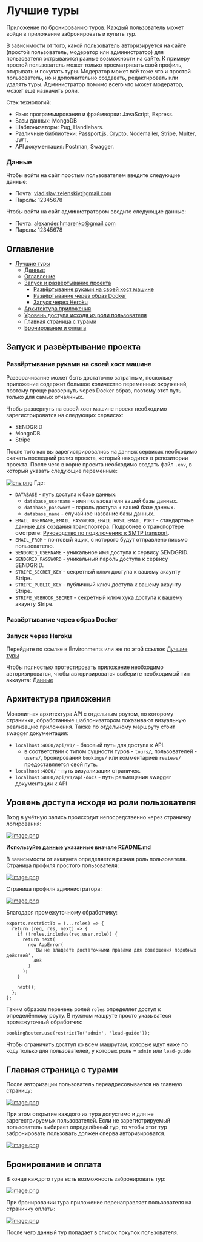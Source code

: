# Лучшие туры

Приложение по бронированию туров. Каждый пользователь может войдя в приложение забронировать и купить тур. 

В зависимости от того, какой пользователь авторизируется на сайте (простой пользователь, модератор или администратор) для пользователя октрываются разные возможности на сайте.
К примеру простой пользователь может только просматривать свой профиль, открывать и покупать туры. Модератор может всё тоже что и простой пользователь, но и дополнительно создавать, редактировать или удалять туры. Администратор помимо всего что может модератор, может ещё назначить роли. 

Стэк технологий:
- Язык программирования и фрэймворки: JavaScript, Express.
- Базы данных: MongoDB
- Шаблонизаторы: Pug, Handlebars.
- Различные библиотеки: Passport.js, Crypto, Nodemailer, Stripe, Multer, JWT.
- API документация: Postman, Swagger.

### Данные
Чтобы войти на сайт простым пользователем введите следующие данные:
- Почта: vladislav.zelenskiy@gmail.com
- Пароль: 12345678

Чтобы войти на сайт администратором введите следующие данные:
- Почта: alexander.hmarenko@gmail.com
- Пароль: 12345678

## Оглавление
- [Лучшие туры](#лучшие-туры)
    - [Данные](#данные)
  - [Оглавление](#оглавление)
  - [Запуск и развёртывание проекта](#запуск-и-развёртывание-проекта)
    - [Развёртывание руками на своей хост машине](#развёртывание-руками-на-своей-хост-машине)
    - [Развёртывание через образ Docker](#развёртывание-через-образ-docker)
    - [Запуск через Heroku](#запуск-через-heroku)
  - [Архитектура приложения](#архитектура-приложения)
  - [Уровень доступа исходя из роли пользователя](#уровень-доступа-исходя-из-роли-пользователя)
  - [Главная страница с турами](#главная-страница-с-турами)
  - [Бронирование и оплата](#бронирование-и-оплата)

## Запуск и развёртывание проекта

### Развёртывание руками на своей хост машине
Разворачивание может быть достаточно затратным, поскольку приложение содержит большое количество переменных окружений, поэтому проще развернуть через Docker образ, поэтому этот путь только для самых отчаянных.

Чтобы развернуть на своей хост машине проект необходимо зарегистрироватся на следующих сервисах:
- SENDGRID
- MongoDB
- Stripe

После того как вы зарегистрировались на данных сервисах необходимо скачать последний релиз проекта, который находится в репозитории проекта.
После чего в корне проекта необходимо создать файл `.env`, в который указать следующие переменные:

[![env.png](https://i.postimg.cc/C19SbXTn/env.png)](https://postimg.cc/TLjz6kPT)
Где:
- `DATABASE` - путь доступа к базе данных:
  - `database_username` - имя пользователя вашей базы данных.
  - `database_password` - пароль доступа к вашей базе данных.
  - `database_name` - случайное название базы данных.
- `EMAIL_USERNAME`, `EMAIL_PASSWORD`, `EMAIL_HOST`, `EMAIL_PORT` - стандартные данные для создания транспортёра. Подробнее о транспортёре смотрите: [Руководство по подключению к SMTP transport](https://nodemailer.com/smtp/).
- `EMAIL_FROM` - почтовый ящик, с которого будут отправлено письмо пользователю.
- `SENDGRID_USERNAME` - уникальное имя доступа к сервису SENDGRID.
- `SENDGRID_PASSWORD` - уникальный пароль доступа к сервису SENDGRID.
- `STRIPE_SECRET_KEY` - секретный ключ доступа к вашему акаунту Stripe.
- `STRIPE_PUBLIC_KEY` - публичный ключ доступа к вашему акаунту Stripe.
- `STRIPE_WEBHOOK_SECRET` - секретный ключ хука доступа к вашему акаунту Stripe.
### Развёртывание через образ Docker

### Запуск через Heroku

Перейдите по ссылке в Environments или же по этой ссылке: [Лучшие туры](https://tours-nodejs-app.herokuapp.com/)

Чтобы полностью протестировать приложение необходимо авторизироватся, чтобы авторизироватся выберите необходимый тип аккаунта: [Данные](#данные)

## Архитектура приложения

Монолитная архитектура API с отдельным роутом, по которому странички, обработанные шаблонизатором показывают визуальную реализацию приложения. Также по отдельному маршруту стоит swagger документация:
- `localhost:4000/api/v1/` - базовый путь для доступа к API. 
  - в соответствии с типом сущности туров - `tours/`, пользователей - `users/`, бронирований `bookings/` или комментариев `reviews/` предоставляется свой путь. 
- `localhost:4000/` - путь визуализации страничек.
- `localhost:4000/api/v1/api-docs` - путь размещения swagger документации к API

## Уровень доступа исходя из роли пользователя

Вход в учётную запись происходит непосредственно через страничку логирования:

[![image.png](https://i.postimg.cc/WzM4YXSY/image.png)](https://postimg.cc/tn4yYdKF)

**Используйте [данные](#данные) указанные вначале README.md**

В зависимости от аккаунта определяется разная роль пользователя.
Страница профиля простого пользователя:

[![image.png](https://i.postimg.cc/FRTpdV0q/image.png)](https://postimg.cc/FdJ3wcWg)

Страница профиля администратора:

[![image.png](https://i.postimg.cc/3w7FtcBV/image.png)](https://postimg.cc/fV2dL51f)

Благодаря промежуточному обработчику:
```
exports.restrictTo = (...roles) => {
  return (req, res, next) => {
    if (!roles.includes(req.user.role)) {
      return next(
        new AppError(
          'Вы не владеете достаточными правами для совершения подобных действий',
          403
        )
      );
    }

    next();
  };
};
```

Таким образом перечень ролей `roles` определяет доступ к определённому роуту. В нужном машруте просто указыватеся промежуточный обработчик:

```
bookingRouter.use(restrictTo('admin', 'lead-guide'));
```

Чтобы ограничить досттуп ко всем машрутам, которые идут ниже по коду только для пользователей, у которых роль = `admin` или `lead-guide` 

## Главная страница с турами

После авторизации пользователь переадресовывается на главную страницу:

[![image.png](https://i.postimg.cc/Y9yXyBb8/image.png)](https://postimg.cc/cgwMr2q8)

При этом открытие каждого из тура допустимо и для не зарегестрируемых пользователей. Если не зарегистрируемый пользователь выбирает определённый тур, то чтобы этот тур забронировать пользовать должен сперва авторизироватся.

[![image.png](https://i.postimg.cc/pdc73jdD/image.png)](https://postimg.cc/d7d4yLr1)

## Бронирование и оплата

В конце каждого тура есть возможность забронировать тур:

[![image.png](https://i.postimg.cc/RhHTs63V/image.png)](https://postimg.cc/m1TMhrN0)

При бронировании тура приложение перенаправляет пользователя на страничку оплаты:

[![image.png](https://i.postimg.cc/76p32HBv/image.png)](https://postimg.cc/N9k2hcqb)

После чего данный тур попадает в список покупок пользователя.